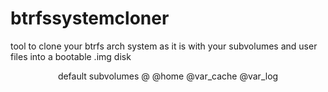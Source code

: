 # btrfssystemcloner
tool to clone your btrfs arch system as it is with your subvolumes and user files into a bootable .img disk
<div align="center">
default subvolumes @ @home @var_cache @var_log
